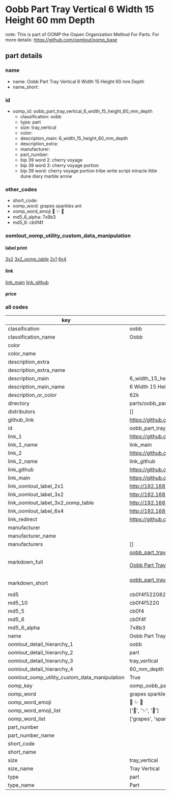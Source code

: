 # Oobb Part Tray Vertical 6 Width 15 Height 60 mm Depth  

note: This is part of OOMP the Oopen Organization Method For Parts. For more details: https://github.com/oomlout/oomp_base

##  part details
  







### name
* name: Oobb Part Tray Vertical 6 Width 15 Height 60 mm Depth
* name_short: 
### id
* oomp_id: oobb_part_tray_vertical_6_width_15_height_60_mm_depth
  * classification: oobb
  * type: part
  * size: tray_vertical
  * color: 
  * description_main: 6_width_15_height_60_mm_depth
  * description_extra: 
  * manufacturer: 
  * part_number: 
  * bip 39 word 2: cherry voyage
  * bip 39 word 3: cherry voyage portion
  * bip 39 word: cherry voyage portion tribe write script miracle little dune diary marble arrow

### other_codes
* short_code: 
* oomp_word: grapes sparkles ant
* oomp_word_emoji :grapes: :sparkles: :ant:
* md5_6_alpha: 7x8b3
* md5_6: cb0f4f






### oomlout_oomp_utility_custom_data_manipulation
#### label print
[3x2](http://192.168.1.245:1112/?label=oomp%207x8b3)
[3x2_oomp_table](http://192.168.1.108:1112/?label=oomp%207x8b3)
[2x1](http://192.168.1.242:1112/?label=oomp%207x8b3)
[6x4](http://192.168.1.55:1112/?label=oomp%207x8b3)    

#### link

[link_main](https://github.com/oomlout/oomlout_oomp_version_1_messy/tree/main/parts/oobb_part_tray_vertical_6_width_15_height_60_mm_depth) [link_github](https://github.com/oomlout/oomlout_oomp_version_1_messy/tree/main/parts/oobb_part_tray_vertical_6_width_15_height_60_mm_depth)                             

#### price







### all codes 
| key | value |  
| --- | --- |  
| classification | oobb |  
| classification_name | Oobb |  
| color |  |  
| color_name |  |  
| description_extra |  |  
| description_extra_name |  |  
| description_main | 6_width_15_height_60_mm_depth |  
| description_main_name | 6 Width 15 Height 60 mm Depth |  
| description_or_color | 62k |  
| directory | parts/oobb_part_tray_vertical_6_width_15_height_60_mm_depth |  
| distributors | [] |  
| github_link | https://github.com/oomlout/oomlout_oomp_part_src/tree/main/parts/oobb_part_tray_vertical_6_width_15_height_60_mm_depth |  
| id | oobb_part_tray_vertical_6_width_15_height_60_mm_depth |  
| link_1 | https://github.com/oomlout/oomlout_oomp_version_1_messy/tree/main/parts/oobb_part_tray_vertical_6_width_15_height_60_mm_depth |  
| link_1_name | link_main |  
| link_2 | https://github.com/oomlout/oomlout_oomp_version_1_messy/tree/main/parts/oobb_part_tray_vertical_6_width_15_height_60_mm_depth |  
| link_2_name | link_github |  
| link_github | https://github.com/oomlout/oomlout_oomp_version_1_messy/tree/main/parts/oobb_part_tray_vertical_6_width_15_height_60_mm_depth |  
| link_main | https://github.com/oomlout/oomlout_oomp_version_1_messy/tree/main/parts/oobb_part_tray_vertical_6_width_15_height_60_mm_depth |  
| link_oomlout_label_2x1 | http://192.168.1.242:1112/?label=oomp%207x8b3 |  
| link_oomlout_label_3x2 | http://192.168.1.245:1112/?label=oomp%207x8b3 |  
| link_oomlout_label_3x2_oomp_table | http://192.168.1.108:1112/?label=oomp%207x8b3 |  
| link_oomlout_label_6x4 | http://192.168.1.55:1112/?label=oomp%207x8b3 |  
| link_redirect | https://github.com/oomlout/oomlout_oomp_version_1_messy/tree/main/parts/oobb_part_tray_vertical_6_width_15_height_60_mm_depth |  
| manufacturer |  |  
| manufacturer_name |  |  
| manufacturers | [] |  
| markdown_full | [oobb_part_tray_vertical_6_width_15_height_60_mm_depth](none)<br>[](none)<br>[Oobb Part Tray Vertical 6 Width 15 Height 60 Mm Depth](none)<br><br> |  
| markdown_short | [oobb_part_tray_vertical_6_width_15_height_60_mm_depth](none)<br><br> |  
| md5 | cb0f4f52208291af06ff4e8550bd813b |  
| md5_10 | cb0f4f5220 |  
| md5_5 | cb0f4 |  
| md5_6 | cb0f4f |  
| md5_6_alpha | 7x8b3 |  
| name | Oobb Part Tray Vertical 6 Width 15 Height 60 mm Depth |  
| oomlout_detail_hierarchy_1 | oobb |  
| oomlout_detail_hierarchy_2 | part |  
| oomlout_detail_hierarchy_3 | tray_vertical |  
| oomlout_detail_hierarchy_4 | 60_mm_depth |  
| oomlout_oomp_utility_custom_data_manipulation | True |  
| oomp_key | oomp_oobb_part_tray_vertical_6_width_15_height_60_mm_depth |  
| oomp_word | grapes sparkles ant |  
| oomp_word_emoji | :grapes: :sparkles: :ant: |  
| oomp_word_emoji_list | [':grapes:', ':sparkles:', ':ant:'] |  
| oomp_word_list | ['grapes', 'sparkles', 'ant'] |  
| part_number |  |  
| part_number_name |  |  
| short_code |  |  
| short_name |  |  
| size | tray_vertical |  
| size_name | Tray Vertical |  
| type | part |  
| type_name | Part |  
